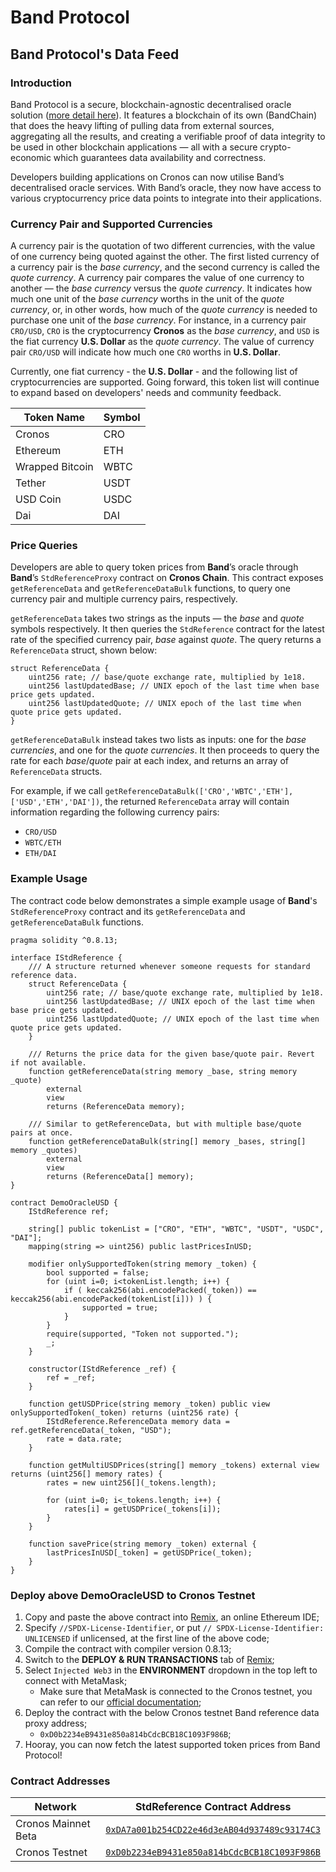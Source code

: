 # Band Protocol

## Band Protocol's Data Feed

### Introduction

Band Protocol is a secure, blockchain-agnostic decentralised oracle solution ([more detail here](https://docs.bandchain.org/)). It features a blockchain of its own (BandChain) that does the heavy lifting of pulling data from external sources, aggregating all the results, and creating a verifiable proof of data integrity to be used in other blockchain applications — all with a secure crypto-economic which guarantees data availability and correctness.

Developers building applications on Cronos can now utilise Band’s decentralised oracle services. With Band’s oracle, they now have access to various cryptocurrency price data points to integrate into their applications.

### Currency Pair and Supported Currencies

A currency pair is the quotation of two different currencies, with the value of one currency being quoted against the other. The first listed currency of a currency pair is the _base currency_, and the second currency is called the _quote currency_. A currency pair compares the value of one currency to another — the _base currency_ versus the _quote currency_. It indicates how much one unit of the _base currency_ worths in the unit of the _quote currency_, or, in other words, how much of the _quote currency_ is needed to purchase one unit of the _base currency_. For instance, in a currency pair `CRO/USD`, `CRO` is the cryptocurrency **Cronos** as the _base currency_, and `USD` is the fiat currency **U.S. Dollar** as the _quote currency_. The value of currency pair `CRO/USD` will indicate how much one `CRO` worths in **U.S. Dollar**.

Currently, one fiat currency - the **U.S. Dollar** - and the following list of cryptocurrencies are supported. Going forward, this token list will continue to expand based on developers' needs and community feedback.

| Token Name      | Symbol |
| --------------- | ------ |
| Cronos          | CRO    |
| Ethereum        | ETH    |
| Wrapped Bitcoin | WBTC   |
| Tether          | USDT   |
| USD Coin        | USDC   |
| Dai             | DAI    |

### Price Queries

Developers are able to query token prices from **Band**’s oracle through **Band**’s `StdReferenceProxy` contract on **Cronos Chain**. This contract exposes `getReferenceData` and `getReferenceDataBulk` functions, to query one currency pair and multiple currency pairs, respectively.

`getReferenceData` takes two strings as the inputs — the _base_ and _quote_ symbols respectively. It then queries the `StdReference` contract for the latest rate of the specified currency pair, _base_ against _quote_. The query returns a `ReferenceData` struct, shown below:

```solidity
struct ReferenceData {
    uint256 rate; // base/quote exchange rate, multiplied by 1e18.
    uint256 lastUpdatedBase; // UNIX epoch of the last time when base price gets updated.
    uint256 lastUpdatedQuote; // UNIX epoch of the last time when quote price gets updated.
}
```

`getReferenceDataBulk` instead takes two lists as inputs: one for the _base currencies_, and one for the _quote currencies_. It then proceeds to query the rate for each _base_/_quote_ pair at each index, and returns an array of `ReferenceData` structs.

For example, if we call `getReferenceDataBulk(['CRO','WBTC','ETH'], ['USD','ETH','DAI'])`, the returned `ReferenceData` array will contain information regarding the following currency pairs:

* `CRO/USD`
* `WBTC/ETH`
* `ETH/DAI`

### Example Usage

The contract code below demonstrates a simple example usage of **Band**'s `StdReferenceProxy` contract and its `getReferenceData` and `getReferenceDataBulk` functions.

```solidity
pragma solidity ^0.8.13;

interface IStdReference {
    /// A structure returned whenever someone requests for standard reference data.
    struct ReferenceData {
        uint256 rate; // base/quote exchange rate, multiplied by 1e18.
        uint256 lastUpdatedBase; // UNIX epoch of the last time when base price gets updated.
        uint256 lastUpdatedQuote; // UNIX epoch of the last time when quote price gets updated.
    }

    /// Returns the price data for the given base/quote pair. Revert if not available.
    function getReferenceData(string memory _base, string memory _quote)
        external
        view
        returns (ReferenceData memory);

    /// Similar to getReferenceData, but with multiple base/quote pairs at once.
    function getReferenceDataBulk(string[] memory _bases, string[] memory _quotes)
        external
        view
        returns (ReferenceData[] memory);
}

contract DemoOracleUSD {
    IStdReference ref;

    string[] public tokenList = ["CRO", "ETH", "WBTC", "USDT", "USDC", "DAI"];
    mapping(string => uint256) public lastPricesInUSD;

    modifier onlySupportedToken(string memory _token) {
        bool supported = false;
        for (uint i=0; i<tokenList.length; i++) {
            if ( keccak256(abi.encodePacked(_token)) == keccak256(abi.encodePacked(tokenList[i])) ) {
                supported = true;
            }
        }
        require(supported, "Token not supported.");
        _;
    }

    constructor(IStdReference _ref) {
        ref = _ref;
    }

    function getUSDPrice(string memory _token) public view onlySupportedToken(_token) returns (uint256 rate) {
        IStdReference.ReferenceData memory data = ref.getReferenceData(_token, "USD");
        rate = data.rate;
    }

    function getMultiUSDPrices(string[] memory _tokens) external view returns (uint256[] memory rates) {
        rates = new uint256[](_tokens.length);

        for (uint i=0; i<_tokens.length; i++) {
            rates[i] = getUSDPrice(_tokens[i]);
        }
    }

    function savePrice(string memory _token) external {
        lastPricesInUSD[_token] = getUSDPrice(_token);
    }
}
```

### Deploy above DemoOracleUSD to Cronos Testnet

1. Copy and paste the above contract into [Remix](https://remix.ethereum.org/), an online Ethereum IDE;
2. Specify `//SPDX-License-Identifier`, or put `// SPDX-License-Identifier: UNLICENSED` if unlicensed, at the first line of the above code;
3. Compile the contract with compiler version 0.8.13;
4. Switch to the **DEPLOY & RUN TRANSACTIONS** tab of [Remix](https://remix.ethereum.org/);
5. Select `Injected Web3` in the **ENVIRONMENT** dropdown in the top left to connect with MetaMask;
   * Make sure that MetaMask is connected to the Cronos testnet, you can refer to our [official documentation](../../for-users/metamask.md);
6. Deploy the contract with the below Cronos testnet Band reference data proxy address;
   * `0xD0b2234eB9431e850a814bCdcBCB18C1093F986B`;
7. Hooray, you can now fetch the latest supported token prices from Band Protocol!

### Contract Addresses

| Network             | StdReference Contract Address                                                                                                    |
| ------------------- | -------------------------------------------------------------------------------------------------------------------------------- |
| Cronos Mainnet Beta | [`0xDA7a001b254CD22e46d3eAB04d937489c93174C3`](https://cronoscan.com/address/0xDA7a001b254CD22e46d3eAB04d937489c93174C3)         |
| Cronos Testnet      | [`0xD0b2234eB9431e850a814bCdcBCB18C1093F986B`](https://testnet.cronoscan.com/address/0xD0b2234eB9431e850a814bCdcBCB18C1093F986B) |
